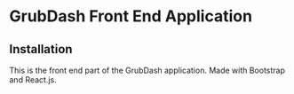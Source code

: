 # GrubDash Front End Application

## Installation

This is the front end part of the GrubDash application. Made with Bootstrap and React.js.

